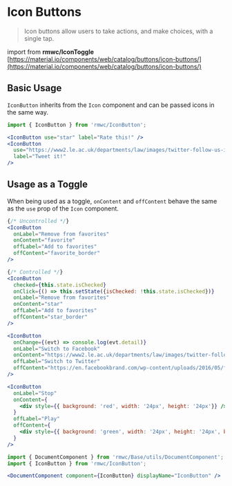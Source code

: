 # Icon Buttons

> Icon buttons allow users to take actions, and make choices, with a single tap.

import from **rmwc/IconToggle**  
[https://material.io/components/web/catalog/buttons/icon-buttons/](https://material.io/components/web/catalog/buttons/icon-buttons/)

## Basic Usage
`IconButton` inherits from the `Icon` component and can be passed icons in the same way.

```jsx render
import { IconButton } from 'rmwc/IconButton';

<IconButton use="star" label="Rate this!" />
<IconButton
  use="https://www2.le.ac.uk/departments/law/images/twitter-follow-us-icon"
  label="Tweet it!"
/>

```

## Usage as a Toggle

When being used as a toggle, `onContent` and `offContent` behave the same as the `use` prop of the `Icon` component.

```jsx render
{/* Uncontrolled */}
<IconButton
  onLabel="Remove from favorites"
  onContent="favorite"
  offLabel="Add to favorites"
  offContent="favorite_border"
/>

{/* Controlled */}
<IconButton
  checked={this.state.isChecked}
  onClick={() => this.setState({isChecked: !this.state.isChecked})}
  onLabel="Remove from favorites"
  onContent="star"
  offLabel="Add to favorites"
  offContent="star_border"
/>

<IconButton
  onChange={(evt) => console.log(evt.detail)}
  onLabel="Switch to Facebook"
  onContent="https://www2.le.ac.uk/departments/law/images/twitter-follow-us-icon"
  offLabel="Switch to Twitter"
  offContent="https://en.facebookbrand.com/wp-content/uploads/2016/05/flogo_rgb_hex-brc-site-250.png"
/>

<IconButton
  onLabel="Stop"
  onContent={
    <div style={{ background: 'red', width: '24px', height: '24px'}} />
  }
  offLabel="Play"
  offContent={
    <div style={{ background: 'green', width: '24px', height: '24px', borderRadius: '50%' }} />
  }
/>
```

```jsx renderOnly
import { DocumentComponent } from 'rmwc/Base/utils/DocumentComponent';
import { IconButton } from 'rmwc/IconButton';

<DocumentComponent component={IconButton} displayName="IconButton" />
```
